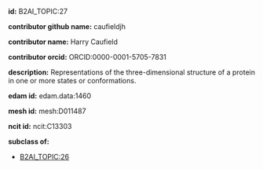 **id:** B2AI_TOPIC:27

**contributor github name:** caufieldjh

**contributor name:** Harry Caufield

**contributor orcid:** ORCID:0000-0001-5705-7831

**description:** Representations of the three-dimensional structure of a protein in one or more states or conformations.

**edam id:** edam.data:1460

**mesh id:** mesh:D011487

**ncit id:** ncit:C13303

**subclass of:**

- [B2AI_TOPIC:26](../DataTopic.markdown)

